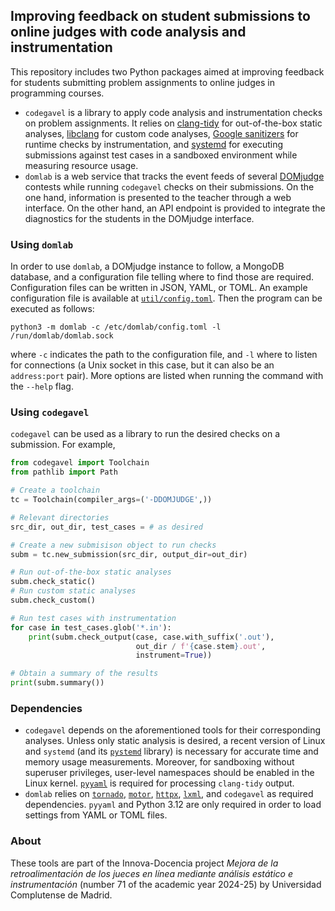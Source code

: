## Improving feedback on student submissions to online judges with code analysis and instrumentation

This repository includes two Python packages aimed at improving feedback for students submitting problem assignments to online judges in programming courses.
* `codegavel` is a library to apply code analysis and instrumentation checks on problem assignments. It relies on [clang-tidy](https://clang.llvm.org/extra/clang-tidy/) for out-of-the-box static analyses, [libclang](https://clang.llvm.org/docs/LibClang.html) for custom code analyses, [Google sanitizers](https://github.com/google/sanitizers) for runtime checks by instrumentation, and [systemd](https://systemd.io/) for executing submissions against test cases in a sandboxed environment while measuring resource usage.
* `domlab` is a web service that tracks the event feeds of several [DOMjudge](https://www.domjudge.org/) contests while running `codegavel` checks on their submissions. On the one hand, information is presented to the teacher through a web interface. On the other hand, an API endpoint is provided to integrate the diagnostics for the students in the DOMjudge interface.

### Using `domlab`

In order to use `domlab`, a DOMjudge instance to follow, a MongoDB database, and a configuration file telling where to find those are required. Configuration files can be written in JSON, YAML, or TOML. An example configuration file is available at [`util/config.toml`](domlab/util/config.toml). Then the program can be executed as follows:
```
python3 -m domlab -c /etc/domlab/config.toml -l /run/domlab/domlab.sock
```
where `-c` indicates the path to the configuration file, and `-l` where to listen for connections (a Unix socket in this case, but it can also be an `address:port` pair). More options are listed when running the command with the `--help` flag.

### Using `codegavel`

`codegavel` can be used as a library to run the desired checks on a submission. For example,
```python
from codegavel import Toolchain
from pathlib import Path

# Create a toolchain
tc = Toolchain(compiler_args=('-DDOMJUDGE',))

# Relevant directories
src_dir, out_dir, test_cases = # as desired

# Create a new submisison object to run checks
subm = tc.new_submission(src_dir, output_dir=out_dir)

# Run out-of-the-box static analyses
subm.check_static()
# Run custom static analyses
subm.check_custom()

# Run test cases with instrumentation
for case in test_cases.glob('*.in'):
	print(subm.check_output(case, case.with_suffix('.out'),
	                        out_dir / f'{case.stem}.out',
	                        instrument=True))

# Obtain a summary of the results
print(subm.summary())
```

### Dependencies

* `codegavel` depends on the aforementioned tools for their corresponding analyses. Unless only static analysis is desired, a recent version of Linux and `systemd` (and its [`pystemd`](https://github.com/systemd/pystemd) library) is necessary for accurate time and memory usage measurements. Moreover, for sandboxing without superuser privileges, user-level namespaces should be enabled in the Linux kernel. [`pyyaml`](https://github.com/yaml/pyyaml) is required for processing `clang-tidy` output.
* `domlab` relies on [`tornado`](https://www.tornadoweb.org/en/stable/), [`motor`](https://github.com/mongodb/motor), [`httpx`](https://github.com/encode/httpx), [`lxml`](https://lxml.de/), and `codegavel` as required dependencies. `pyyaml` and Python 3.12 are only required in order to load settings from YAML or TOML files.

### About

These tools are part of the Innova-Docencia project *Mejora de la retroalimentación de los jueces en línea mediante análisis estático e instrumentación* (number 71 of the academic year 2024-25) by Universidad Complutense de Madrid.
